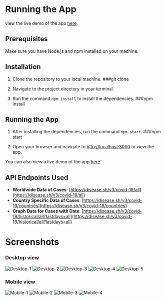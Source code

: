 # Running the App

view the live demo of the app [here](<https://frontend-task-green.vercel.app/>).


## Prerequisites
Make sure you have Node.js and npm installed on your machine.

## Installation
1. Clone the repository to your local machine.
###git clone <repository-url>

2. Navigate to the project directory in your terminal.

3. Run the command `npm install` to install the dependencies.
###npm install


## Running the App
1. After installing the dependencies, run the command `npm start`.
###npm start

2. Open your browser and navigate to [http://localhost:3000](http://localhost:3000) to view the app.

You can also view a live demo of the app [here](<https://frontend-task-green.vercel.app/>).


## API Endpoints Used
- **Worldwide Data of Cases**: [https://disease.sh/v3/covid-19/all](https://disease.sh/v3/covid-19/all)
- **Country Specific Data of Cases**: [https://disease.sh/v3/covid-19/countries](https://disease.sh/v3/covid-19/countries)
- **Graph Data for Cases with Date**: [https://disease.sh/v3/covid-19/historical/all?lastdays=all](https://disease.sh/v3/covid-19/historical/all?lastdays=all)


# Screenshots
### Desktop view
![Desktop-1](./Screenshots/Desktop-ChartsMaps)
![Desktop-2](./screenshots/Desktop-contact)
![Desktop-3](./screenshots/Desktop-contact-form)
![Desktop-4](./screenshots/Desktop-contact-list)
![Desktop-5](./screenshots/Desktop-home)


### Mobile view
![Mobile-1](./screenshots/mobile-1.jpg)
![Mobile-2](./screenshots/mobile-2.jpg)
![Mobile-3](./screenshots/mobile-3.jpg)
![Mobile-4](./screenshots/mobile-4.jpg)





